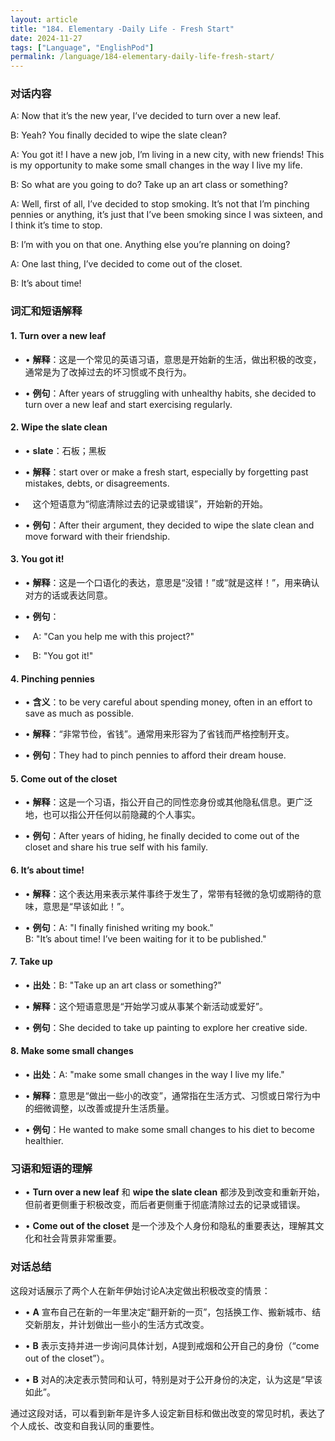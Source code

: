 ```yaml
---
layout: article
title: "184. Elementary ‐Daily Life ‐ Fresh Start"
date: 2024-11-27
tags: ["Language", "EnglishPod"]
permalink: /language/184-elementary-daily-life-fresh-start/
---
```


### 对话内容

A: Now that it’s the new year, I’ve decided to turn over a new leaf.

B: Yeah? You finally decided to wipe the slate clean?

A: You got it! I have a new job, I’m living in a new city, with new friends! This is my opportunity to make some small changes in the way I live my life.

B: So what are you going to do? Take up an art class or something?

A: Well, first of all, I’ve decided to stop smoking. It’s not that I’m pinching pennies or anything, it’s just that I’ve been smoking since I was sixteen, and I think it’s time to stop.

B: I’m with you on that one. Anything else you’re planning on doing?

A: One last thing, I’ve decided to come out of the closet.

B: It’s about time!

### 词汇和短语解释

#### 1. **Turn over a new leaf**

- • **解释**：这是一个常见的英语习语，意思是开始新的生活，做出积极的改变，通常是为了改掉过去的坏习惯或不良行为。
    
- • **例句**：After years of struggling with unhealthy habits, she decided to turn over a new leaf and start exercising regularly.
    

#### 2. **Wipe the slate clean**

- • **slate**：石板；黑板
    
- • **解释**：start over or make a fresh start, especially by forgetting past mistakes, debts, or disagreements.
    
-    这个短语意为“彻底清除过去的记录或错误”，开始新的开始。
    
- • **例句**：After their argument, they decided to wipe the slate clean and move forward with their friendship.
    

#### 3. **You got it!**

- • **解释**：这是一个口语化的表达，意思是“没错！”或“就是这样！”，用来确认对方的话或表达同意。
    
- • **例句**：
    
-    A: "Can you help me with this project?"
    
-    B: "You got it!"
    

#### 4. **Pinching pennies**

- • **含义**：to be very careful about spending money, often in an effort to save as much as possible.
    
- • **解释**：“非常节俭，省钱”。通常用来形容为了省钱而严格控制开支。
    
- • **例句**：They had to pinch pennies to afford their dream house.
    

#### 5. **Come out of the closet**

- • **解释**：这是一个习语，指公开自己的同性恋身份或其他隐私信息。更广泛地，也可以指公开任何以前隐藏的个人事实。
    
- • **例句**：After years of hiding, he finally decided to come out of the closet and share his true self with his family.
    

#### 6. **It’s about time!**

- • **解释**：这个表达用来表示某件事终于发生了，常带有轻微的急切或期待的意味，意思是“早该如此！”。
    
- • **例句**：A: "I finally finished writing my book."  
    B: "It’s about time! I’ve been waiting for it to be published."
    

#### 7. **Take up**

- • **出处**：B: "Take up an art class or something?"
    
- • **解释**：这个短语意思是“开始学习或从事某个新活动或爱好”。
    
- • **例句**：She decided to take up painting to explore her creative side.
    

#### 8. **Make some small changes**

- • **出处**：A: "make some small changes in the way I live my life."
    
- • **解释**：意思是“做出一些小的改变”，通常指在生活方式、习惯或日常行为中的细微调整，以改善或提升生活质量。
    
- • **例句**：He wanted to make some small changes to his diet to become healthier.
    

### 习语和短语的理解

- • **Turn over a new leaf** 和 **wipe the slate clean** 都涉及到改变和重新开始，但前者更侧重于积极改变，而后者更侧重于彻底清除过去的记录或错误。
    
- • **Come out of the closet** 是一个涉及个人身份和隐私的重要表达，理解其文化和社会背景非常重要。
    

### 对话总结

这段对话展示了两个人在新年伊始讨论A决定做出积极改变的情景：

- • **A** 宣布自己在新的一年里决定“翻开新的一页”，包括换工作、搬新城市、结交新朋友，并计划做出一些小的生活方式改变。
    
- • **B** 表示支持并进一步询问具体计划，A提到戒烟和公开自己的身份（“come out of the closet”）。
    
- • **B** 对A的决定表示赞同和认可，特别是对于公开身份的决定，认为这是“早该如此”。
    

通过这段对话，可以看到新年是许多人设定新目标和做出改变的常见时机，表达了个人成长、改变和自我认同的重要性。